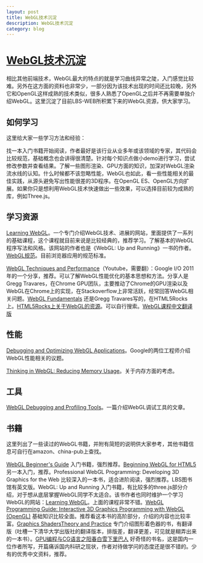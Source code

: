 ```yaml
---
layout: post
title: WebGL技术沉淀
description: WebGL技术沉淀
category: blog
---
```


# [WebGL技术沉淀][0]


相比其他前端技术，WebGL最大的特点的就是学习曲线异常之陡，入门感觉比较难。另外在这方面的资料也非常少，一部分因为该技术出现的时间还比较晚，另外它和OpenGL这样成熟的技术类似，很多人熟悉了OpenGL之后并不再需要单独介绍WebGL。这里沉淀了目前LBS-WEB所积累下来的WebGL资源，供大家学习。

## 如何学习

这里给大家一些学习方法和经验：

找一本入门书籍开始阅读，作者最好是该行业从业多年或该领域的专家，其代码会比较规范，基础概念也会讲得很清楚。针对每个知识点做小demo进行学习，尝试修改参数并查看结果。了解一些图形渲染、GPU方面的知识，加深对WebGL渲染流水线的认知。什么时候都不该忽略性能，WebGL也如此，看一些性能相关的最佳实践，从源头避免写出性能很差的3D程序。在OpenGL ES、OpenGL方向扩展。如果你只是想利用WebGL技术快速做出一些效果，可以选择目前较为成熟的库，例如Three.js。

## 学习资源

[Learning WebGL][3]。一个专门介绍WebGL技术、进展的网站，里面提供了一系列的基础课程，这个课程就目前来说是比较经典的，推荐学习。了解基本的WebGL程序写法和风格。该网站的作者也是《WebGL: Up and Running》一书的作者。[WebGL规范][4]。目前浏览器应用的规范标准。

[WebGL Techniques and Performance][5]（Youtube，需要翻）：Google I/O 2011年的一个分享，推荐。可以了解WebGL性能优化的基本思想和方法。分享人是Gregg Travares，在Chrome GPU团队，主要推动了Chrome的GPU渲染以及WebGL在Chrome上的实现，在Stackoverflow上非常活跃，经常回答WebGL相关问题。[WebGL Fundamentals][6] 还是Gregg Travares写的，在HTML5Rocks上。[HTML5Rocks上关于WebGL的资源][7]。可以自行搜索。[WebGL课程中文翻译版][8]

## 性能

[Debugging and Optimizing WebGL Applications][9]。Google的两位工程师介绍WebGL性能相关的议题。

[Thinking in WebGL: Reducing Memory Usage][10]。关于内存方面的考虑。

## 工具

[WebGL Debugging and Profiling Tools][11]。一篇介绍WebGL调试工具的文章。

## 书籍

这里列出了一些读过的WebGL书籍，并附有简短的说明供大家参考，其他书籍信息可自行在amazon、china-pub上查找。

[WebGL Beginner's Guide][12] 入门书籍，强烈推荐。[Beginning WebGL for HTML5][13] 另一本入门，推荐。Professional WebGL Programming: Developing 3D Graphics for the Web 比较深入的一本书，适合进阶阅读，强烈推荐。LBS图书馆有英文版。WebGL: Up and Running 入门书籍，有比较多的three.js部分介绍，对于想从底层掌握WebGL同学不太适合。该书作者也同时维护一个学习WebGL的网站：[Learning WebGL][3]。上面的课程非常不错。[WebGL Programming Guide: Interactive 3D Graphics Programming with WebGL (OpenGL)][14] 基础知识比较全面。推荐看这本书的高阶部分，介绍的内容也比较丰富。[Graphics Shaders][15][Theory and Practice][15] 专门介绍图形着色器的书，有翻译版（吐槽一下清华大学出版社的翻译版本，排版差，翻译更差，可见就是糊弄出来的一本书）。[GPU编程与CG语言之阳春白雪下里巴人][16] 好奇怪的书名，这是国内一位作者所写，开篇痛诉国内科研之现状，作者对待做学问的态度还是很不错的。少有的优秀中文资料，推荐。


[0]: http://wiki.baidu.com/pages/viewpage.action?pageId=40185058
[1]: http://wiki.baidu.com/pages/viewpage.action?pageId=40185058#page-metadata-end
[2]: http://wiki.baidu.com/pages/viewpage.action?pageId=40185058#page-metadata-start
[3]: http://learningwebgl.com/blog/
[4]: https://www.khronos.org/registry/webgl/specs/1.0/
[5]: https://www.youtube.com/watch?v=rfQ8rKGTVlg
[6]: http://www.html5rocks.com/en/tutorials/webgl/webgl_fundamentals/
[7]: http://www.html5rocks.com/en/search?q=webgl
[8]: http://blog.csdn.net/lufy_legend/article/category/2434493
[9]: https://docs.google.com/presentation/d/12AGAUmElB0oOBgbEEBfhABkIMCL3CUX7kdAPLuwZ964/edit#slide=id.i0
[10]: http://www.goocreate.com/learn/reducing-memory-usage/
[11]: http://www.realtimerendering.com/blog/webgl-debugging-and-profiling-tools/
[12]: http://wiki.baidu.com/download/attachments/40185058/WebGL%20Beginner%27s%20Guide.pdf?version=1&modificationDate=1413533753000&api=v2
[13]: http://wiki.baidu.com/download/attachments/40185058/Beginning%20WebGL%20for%20HTML5.pdf?version=1&modificationDate=1413533753000&api=v2
[14]: http://wiki.baidu.com/download/attachments/40185058/AWP.WebGL.Programming.Guide.Jul.2013.pdf?version=1&modificationDate=1413533752000&api=v2
[15]: http://wiki.baidu.com/download/attachments/40185058/Graphics%20Shaders%20Theory%20and%20Practice%202nd%20Edition.pdf?version=1&modificationDate=1413870480000&api=v2
[16]: http://wiki.baidu.com/download/attachments/40185058/GPU-Programming-AndCgLanguage-Primer.pdf?version=1&modificationDate=1413870680000&api=v2